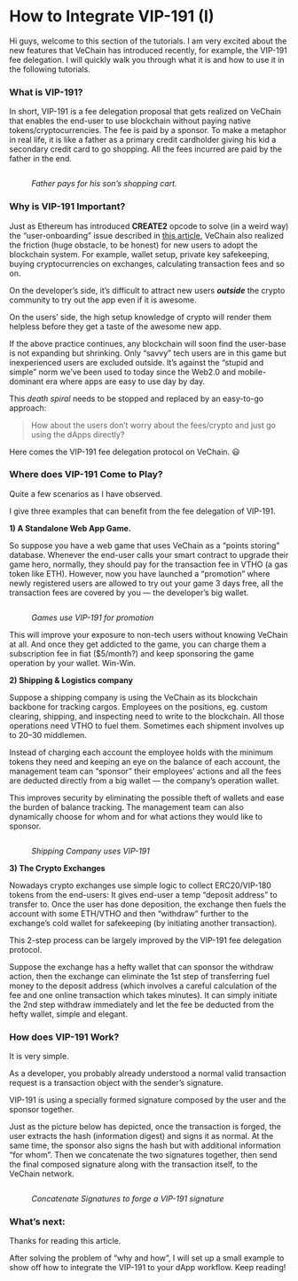 # How to Integrate VIP-191 (I)

Hi guys, welcome to this section of the tutorials. I am very excited about the new features that VeChain has introduced recently, for example, the VIP-191 fee delegation. I will quickly walk you through what it is and how to use it in the following tutorials.

### What is VIP-191? <a href="#what-is-vip-191" id="what-is-vip-191"></a>

In short, VIP-191 is a fee delegation proposal that gets realized on VeChain that enables the end-user to use blockchain without paying native tokens/cryptocurrencies. The fee is paid by a sponsor. To make a metaphor in real life, it is like a father as a primary credit cardholder giving his kid a secondary credit card to go shopping. All the fees incurred are paid by the father in the end.

<figure><img src="https://cdn-images-1.medium.com/max/2152/1*-vWHlvBFcxlm3D_XeF6AlA.png" alt=""><figcaption><p><em>Father pays for his son’s shopping cart.</em></p></figcaption></figure>

### Why is VIP-191 Important? <a href="#why-is-vip-191-important" id="why-is-vip-191-important"></a>

Just as Ethereum has introduced **CREATE2** opcode to solve (in a weird way) the “user-onboarding” issue described in [this article](https://medium.com/coinmonks/user-on-boarding-and-create2-a67a185fd149), VeChain also realized the friction (huge obstacle, to be honest) for new users to adopt the blockchain system. For example, wallet setup, private key safekeeping, buying cryptocurrencies on exchanges, calculating transaction fees and so on.

On the developer’s side, it’s difficult to attract new users _**outside**_ the crypto community to try out the app even if it is awesome.

On the users’ side, the high setup knowledge of crypto will render them helpless before they get a taste of the awesome new app.

If the above practice continues, any blockchain will soon find the user-base is not expanding but shrinking. Only “savvy” tech users are in this game but inexperienced users are excluded outside. It’s against the “stupid and simple” norm we’ve been used to today since the Web2.0 and mobile-dominant era where apps are easy to use day by day.

This _death spiral_ needs to be stopped and replaced by an easy-to-go approach:

> How about the users don’t worry about the fees/crypto and just go using the dApps directly?

Here comes the VIP-191 fee delegation protocol on VeChain. 😃

### Where does VIP-191 Come to Play? <a href="#where-does-vip-191-come-to-play" id="where-does-vip-191-come-to-play"></a>

Quite a few scenarios as I have observed.

I give three examples that can benefit from the fee delegation of VIP-191.

**1) A Standalone Web App Game.**

So suppose you have a web game that uses VeChain as a “points storing” database. Whenever the end-user calls your smart contract to upgrade their game hero, normally, they should pay for the transaction fee in VTHO (a gas token like ETH). However, now you have launched a “promotion” where newly registered users are allowed to try out your game 3 days free, all the transaction fees are covered by you — the developer’s big wallet.

<figure><img src="https://cdn-images-1.medium.com/max/2832/1*0r9a_RmPNJqKYrWSiA6ZTA.png" alt=""><figcaption><p><em>Games use VIP-191 for promotion</em></p></figcaption></figure>

This will improve your exposure to non-tech users without knowing VeChain at all. And once they get addicted to the game, you can charge them a subscription fee in fiat ($5/month?) and keep sponsoring the game operation by your wallet. Win-Win.

**2) Shipping & Logistics company**

Suppose a shipping company is using the VeChain as its blockchain backbone for tracking cargos. Employees on the positions, eg. custom clearing, shipping, and inspecting need to write to the blockchain. All those operations need VTHO to fuel them. Sometimes each shipment involves up to 20–30 middlemen.

Instead of charging each account the employee holds with the minimum tokens they need and keeping an eye on the balance of each account, the management team can “sponsor” their employees’ actions and all the fees are deducted directly from a big wallet — the company’s operation wallet.

This improves security by eliminating the possible theft of wallets and ease the burden of balance tracking. The management team can also dynamically choose for whom and for what actions they would like to sponsor.

<figure><img src="https://cdn-images-1.medium.com/max/3252/1*yMF-aQQtSHU1PfIlKOd2mA.png" alt=""><figcaption><p><em>Shipping Company uses VIP-191</em></p></figcaption></figure>

**3) The Crypto Exchanges**

Nowadays crypto exchanges use simple logic to collect ERC20/VIP-180 tokens from the end-users: It gives end-user a temp “deposit address” to transfer to. Once the user has done deposition, the exchange then fuels the account with some ETH/VTHO and then “withdraw” further to the exchange’s cold wallet for safekeeping (by initiating another transaction).

This 2-step process can be largely improved by the VIP-191 fee delegation protocol.

Suppose the exchange has a hefty wallet that can sponsor the withdraw action, then the exchange can eliminate the 1st step of transferring fuel money to the deposit address (which involves a careful calculation of the fee and one online transaction which takes minutes). It can simply initiate the 2nd step withdraw immediately and let the fee be deducted from the hefty wallet, simple and elegant.

### How does VIP-191 Work? <a href="#how-does-vip-191-work" id="how-does-vip-191-work"></a>

It is very simple.

As a developer, you probably already understood a normal valid transaction request is a transaction object with the sender’s signature.

VIP-191 is using a specially formed signature composed by the user and the sponsor together.

Just as the picture below has depicted, once the transaction is forged, the user extracts the hash (information digest) and signs it as normal. At the same time, the sponsor also signs the hash but with additional information “for whom”. Then we concatenate the two signatures together, then send the final composed signature along with the transaction itself, to the VeChain network.

<figure><img src="https://cdn-images-1.medium.com/max/3412/1*EqQX-xtv6RLNb0t1nUQCdQ.png" alt=""><figcaption><p><em>Concatenate Signatures to forge a VIP-191 signature</em></p></figcaption></figure>

### What’s next: <a href="#what-s-on-next" id="what-s-on-next"></a>

Thanks for reading this article.

After solving the problem of “why and how”, I will set up a small example to show off how to integrate the VIP-191 to your dApp workflow. Keep reading!
